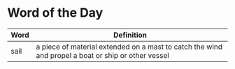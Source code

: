 # Word of the Day

|Word|Definition|
|---|---|
|sail|a piece of material extended on a mast to catch the wind and propel a boat or ship or other vessel|